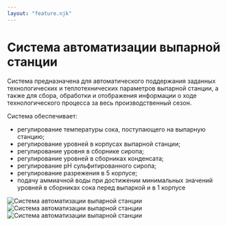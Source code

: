 ```yaml
---
layout: "feature.njk"
---
```

# Система автоматизации выпарной станции

Система предназначена для автоматического поддержания заданных технологических и теплотехнических параметров выпарной станции, а также для сбора, обработки и отображения информации о ходе технологического процесса за весь производственный сезон.

Система обеспечивает:

- регулирование температуры сока, поступающего на выпарную станцию;
- регулирование уровней в корпусах выпарной станции;
- регулирование уровня в сборнике сиропа;
- регулирование уровней в сборниках конденсата;
- регулирование рН сульфитированного сиропа;
- регулирование разрежения в 5 корпусе;
- подачу аммиачной воды при достижении минимальных значений уровней в сборниках сока перед выпаркой и в 1 корпусе

![Система автоматизации выпарной станции](/img/features/sa/vipar1.jpg)
![Система автоматизации выпарной станции](/img/features/sa/vipar2.jpg)
![Система автоматизации выпарной станции](/img/features/sa/vipar3.jpg)